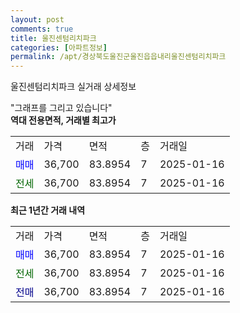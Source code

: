 ```yaml
---
layout: post
comments: true
title: 울진센텀리치파크
categories: [아파트정보]
permalink: /apt/경상북도울진군울진읍읍내리울진센텀리치파크
---
```


울진센텀리치파크 실거래 상세정보

<script type="text/javascript">
  google.charts.load('current', {'packages':['line', 'corechart']});
  google.charts.setOnLoadCallback(drawChart);

  function drawChart() {
    var data = new google.visualization.DataTable();
    data.addColumn('date', '거래일');
    data.addColumn('number', "매매");
    data.addColumn('number', "전세");
    data.addColumn('number', "전매");

    data.addRows([[new Date(Date.parse("2025-01-16")), 36700, null, null], [new Date(Date.parse("2025-01-16")), null, 36700, null], [new Date(Date.parse("2025-01-16")), null, null, 36700]]);

    var options = {
      hAxis: {
        format: 'yyyy/MM/dd'
      },    
      lineWidth: 0,
      pointsVisible: true,    
      title: '최근 1년간 유형별 실거래가 분포',
      legend: { position: 'bottom' }
    };

    var formatter = new google.visualization.NumberFormat({pattern:'###,###'} );
    formatter.format(data, 1);
    formatter.format(data, 2);
    
    setTimeout(function() {
        var chart = new google.visualization.LineChart(document.getElementById('columnchart_material'));
        chart.draw(data, (options));
        document.getElementById('loading').style.display = 'none';
    }, 200);
  }
</script>


<div id="loading" style="z-index:20; display: block; margin-left: 0px">"그래프를 그리고 있습니다"</div>
<div id="columnchart_material" style="width: 95%; margin-left: 0px; display: block"></div>
<!-- contents start -->
<b>역대 전용면적, 거래별 최고가</b>
<table class="sortable">
    <tr>
      <td>거래</td>
      <td>가격</td>
      <td>면적</td>
      <td>층</td>
      <td>거래일</td>
    </tr>
        <tr>
          <td><a style="color: blue">매매</a></td>
          <td>36,700</td>
          <td>83.8954</td>
          <td>7</td>
          <td>2025-01-16</td>
        </tr>        
        <tr>
              <td><a style="color: darkgreen">전세</a></td>
              <td>36,700</td>
              <td>83.8954</td>
              <td>7</td>
              <td>2025-01-16</td>
            </tr>        
    
</table>

<b>최근 1년간 거래 내역</b>

<table class="sortable">
    <tr>
      <td>거래</td>
      <td>가격</td>
      <td>면적</td>
      <td>층</td>
      <td>거래일</td>
    </tr>
    <tr>
      <td><a style="color: blue">매매</a></td>
      <td>36,700</td>
      <td>83.8954</td>
      <td>7</td>
      <td>2025-01-16</td>
    </tr>          <tr>
      <td><a style="color: darkgreen">전세</a></td>
      <td>36,700</td>
      <td>83.8954</td>
      <td>7</td>
      <td>2025-01-16</td>
    </tr>          <tr>
      <td><a style="color: darkblue">전매</a></td>
      <td>36,700</td>
      <td>83.8954</td>
      <td>7</td>
      <td>2025-01-16</td>
    </tr>      </table>
<!-- contents end -->    

